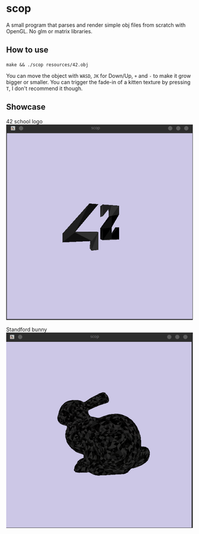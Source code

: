 # scop

A small program that parses and render simple obj files from scratch with OpenGL.
No glm or matrix libraries.

## How to use

`make && ./scop resources/42.obj`

You can move the object with `WASD`, `JK` for Down/Up, `+` and `-` to make it grow bigger or smaller.
You can trigger the fade-in of a kitten texture by pressing `T`, I don't recommend it though.

## Showcase

42 school logo
![](https://github.com/yorncl/scop/blob/main/meta/42.gif)

Standford bunny
![](https://github.com/yorncl/scop/blob/main/meta/bunny.gif)

